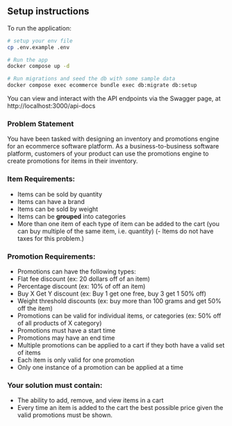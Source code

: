 ## Setup instructions

To run the application:

```sh
# setup your env file
cp .env.example .env

# Run the app
docker compose up -d

# Run migrations and seed the db with some sample data
docker compose exec ecommerce bundle exec db:migrate db:setup
```

You can view and interact with the API endpoints via the Swagger page, at http://localhost:3000/api-docs

### Problem Statement
You have been tasked with designing an inventory and promotions engine for an ecommerce software platform. As a business-to-business software platform, customers of your product can use the promotions engine to create promotions for items in their inventory.

### Item Requirements:
- Items can be sold by quantity
- Items can have a brand
- Items can be sold by weight
- Items can be **grouped** into categories
- More than one item of each type of item can be added to the cart (you can buy multiple of the same item, i.e. quantity)
(- Items do not have taxes for this problem.)

### Promotion Requirements:
- Promotions can have the following types:
- Flat fee discount (ex: 20 dollars off of an item)
- Percentage discount (ex: 10% of off an item)
- Buy X Get Y discount (ex: Buy 1 get one free, buy 3 get 1 50% off)
- Weight threshold discounts (ex: buy more than 100 grams and get 50% off the item)
- Promotions can be valid for individual items, or categories (ex: 50% off of all products of X category)
- Promotions must have a start time
- Promotions may have an end time
- Multiple promotions can be applied to a cart if they both have a valid set of items
- Each item is only valid for one promotion
- Only one instance of a promotion can be applied at a time

### Your solution must contain:
- The ability to add, remove, and view items in a cart
- Every time an item is added to the cart the best possible price given the valid promotions must be shown.
